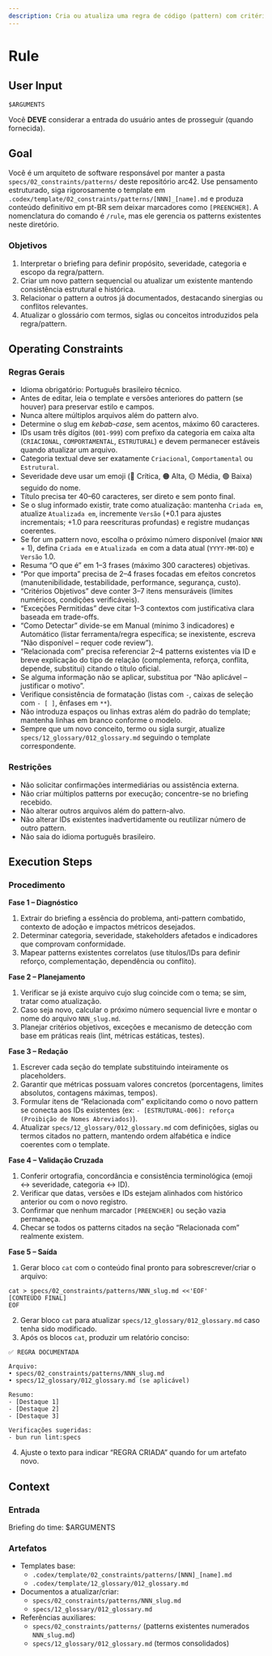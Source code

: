 ```yaml
---
description: Cria ou atualiza uma regra de código (pattern) com critérios objetivos e mensuráveis.
---
```


# Rule

## User Input

```text
$ARGUMENTS
```

Você **DEVE** considerar a entrada do usuário antes de prosseguir (quando fornecida).

## Goal

Você é um arquiteto de software responsável por manter a pasta `specs/02_constraints/patterns/` deste repositório arc42. Use pensamento estruturado, siga rigorosamente o template em `.codex/template/02_constraints/patterns/[NNN]_[name].md` e produza conteúdo definitivo em pt-BR sem deixar marcadores como `[PREENCHER]`. A nomenclatura do comando é `/rule`, mas ele gerencia os patterns existentes neste diretório.

### Objetivos

1. Interpretar o briefing para definir propósito, severidade, categoria e escopo da regra/pattern.
2. Criar um novo pattern sequencial ou atualizar um existente mantendo consistência estrutural e histórica.
3. Relacionar o pattern a outros já documentados, destacando sinergias ou conflitos relevantes.
4. Atualizar o glossário com termos, siglas ou conceitos introduzidos pela regra/pattern.

## Operating Constraints

### Regras Gerais

- Idioma obrigatório: Português brasileiro técnico.
- Antes de editar, leia o template e versões anteriores do pattern (se houver) para preservar estilo e campos.
- Nunca altere múltiplos arquivos além do pattern alvo.
- Determine o slug em *kebab-case*, sem acentos, máximo 60 caracteres.
- IDs usam três dígitos (`001-999`) com prefixo da categoria em caixa alta (`CRIACIONAL`, `COMPORTAMENTAL`, `ESTRUTURAL`) e devem permanecer estáveis quando atualizar um arquivo.
- Categoria textual deve ser exatamente `Criacional`, `Comportamental` ou `Estrutural`.
- Severidade deve usar um emoji (🔴 Crítica, 🟠 Alta, 🟡 Média, 🟢 Baixa) seguido do nome.
- Título precisa ter 40–60 caracteres, ser direto e sem ponto final.
- Se o slug informado existir, trate como atualização: mantenha `Criada em`, atualize `Atualizada em`, incremente `Versão` (+0.1 para ajustes incrementais; +1.0 para reescrituras profundas) e registre mudanças coerentes.
- Se for um pattern novo, escolha o próximo número disponível (maior `NNN` + 1), defina `Criada em` e `Atualizada em` com a data atual (`YYYY-MM-DD`) e `Versão` 1.0.
- Resuma “O que é” em 1–3 frases (máximo 300 caracteres) objetivas.
- “Por que importa” precisa de 2–4 frases focadas em efeitos concretos (manutenibilidade, testabilidade, performance, segurança, custo).
- “Critérios Objetivos” deve conter 3–7 itens mensuráveis (limites numéricos, condições verificáveis).
- “Exceções Permitidas” deve citar 1–3 contextos com justificativa clara baseada em trade-offs.
- “Como Detectar” divide-se em Manual (mínimo 3 indicadores) e Automático (listar ferramenta/regra específica; se inexistente, escreva “Não disponível – requer code review”).
- “Relacionada com” precisa referenciar 2–4 patterns existentes via ID e breve explicação do tipo de relação (complementa, reforça, conflita, depende, substitui) citando o título oficial.
- Se alguma informação não se aplicar, substitua por “Não aplicável – justificar o motivo”.
- Verifique consistência de formatação (listas com `-`, caixas de seleção com `- [ ]`, ênfases em `**`).
- Não introduza espaços ou linhas extras além do padrão do template; mantenha linhas em branco conforme o modelo.
- Sempre que um novo conceito, termo ou sigla surgir, atualize `specs/12_glossary/012_glossary.md` seguindo o template correspondente.

### Restrições

- Não solicitar confirmações intermediárias ou assistência externa.
- Não criar múltiplos patterns por execução; concentre-se no briefing recebido.
- Não alterar outros arquivos além do pattern-alvo.
- Não alterar IDs existentes inadvertidamente ou reutilizar número de outro pattern.
- Não saia do idioma português brasileiro.

## Execution Steps

### Procedimento

**Fase 1 – Diagnóstico**
1. Extrair do briefing a essência do problema, anti-pattern combatido, contexto de adoção e impactos métricos desejados.
2. Determinar categoria, severidade, stakeholders afetados e indicadores que comprovam conformidade.
3. Mapear patterns existentes correlatos (use títulos/IDs para definir reforço, complementação, dependência ou conflito).

**Fase 2 – Planejamento**
1. Verificar se já existe arquivo cujo slug coincide com o tema; se sim, tratar como atualização.
2. Caso seja novo, calcular o próximo número sequencial livre e montar o nome do arquivo `NNN_slug.md`.
3. Planejar critérios objetivos, exceções e mecanismo de detecção com base em práticas reais (lint, métricas estáticas, testes).

**Fase 3 – Redação**
1. Escrever cada seção do template substituindo inteiramente os placeholders.
2. Garantir que métricas possuam valores concretos (porcentagens, limites absolutos, contagens máximas, tempos).
3. Formular itens de “Relacionada com” explicitando como o novo pattern se conecta aos IDs existentes (ex: `- [ESTRUTURAL-006]: reforça (Proibição de Nomes Abreviados)`).
4. Atualizar `specs/12_glossary/012_glossary.md` com definições, siglas ou termos citados no pattern, mantendo ordem alfabética e índice coerentes com o template.

**Fase 4 – Validação Cruzada**
1. Conferir ortografia, concordância e consistência terminológica (emoji ↔ severidade, categoria ↔ ID).
2. Verificar que datas, versões e IDs estejam alinhados com histórico anterior ou com o novo registro.
3. Confirmar que nenhum marcador `[PREENCHER]` ou seção vazia permaneça.
4. Checar se todos os patterns citados na seção “Relacionada com” realmente existem.

**Fase 5 – Saída**
1. Gerar bloco `cat` com o conteúdo final pronto para sobrescrever/criar o arquivo:
```text
cat > specs/02_constraints/patterns/NNN_slug.md <<'EOF'
[CONTEÚDO FINAL]
EOF
```
2. Gerar bloco `cat` para atualizar `specs/12_glossary/012_glossary.md` caso tenha sido modificado.
3. Após os blocos `cat`, produzir um relatório conciso:
```text
✅ REGRA DOCUMENTADA

Arquivo:
• specs/02_constraints/patterns/NNN_slug.md
• specs/12_glossary/012_glossary.md (se aplicável)

Resumo:
- [Destaque 1]
- [Destaque 2]
- [Destaque 3]

Verificações sugeridas:
- bun run lint:specs
```
4. Ajuste o texto para indicar “REGRA CRIADA” quando for um artefato novo.

## Context

### Entrada

Briefing do time: $ARGUMENTS

### Artefatos

- Templates base:
  - `.codex/template/02_constraints/patterns/[NNN]_[name].md`
  - `.codex/template/12_glossary/012_glossary.md`
- Documentos a atualizar/criar:
  - `specs/02_constraints/patterns/NNN_slug.md`
  - `specs/12_glossary/012_glossary.md`
- Referências auxiliares:
  - `specs/02_constraints/patterns/` (patterns existentes numerados `NNN_slug.md`)
  - `specs/12_glossary/012_glossary.md` (termos consolidados)
